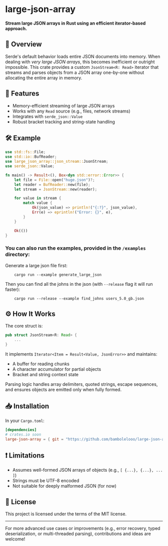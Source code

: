 # large-json-array

**Stream large JSON arrays in Rust using an efficient iterator-based approach.**

## 🚀 Overview

Serde's default behavior loads entire JSON documents into memory. When dealing with *very large JSON arrays*, this
becomes inefficient or outright impossible. This crate provides a custom `JsonStream<R: Read>` iterator that streams and
parses objects from a JSON array one-by-one without allocating the entire array in memory.

## 🔧 Features

- Memory-efficient streaming of large JSON arrays
- Works with any `Read` source (e.g., files, network streams)
- Integrates with `serde_json::Value`
- Robust bracket tracking and string-state handling

## 🛠 Example

```rust
use std::fs::File;
use std::io::BufReader;
use large_json_array::json_stream::JsonStream;
use serde_json::Value;

fn main() -> Result<(), Box<dyn std::error::Error>> {
    let file = File::open("huge.json")?;
    let reader = BufReader::new(file);
    let stream = JsonStream::new(reader);

    for value in stream {
        match value {
            Ok(json_value) => println!("{:?}", json_value),
            Err(e) => eprintln!("Error: {}", e),
        }
    }

    Ok(())
}
````

### You can also run the examples, provided in the `/examples` directory:

Generate a large json file first:

```shell
    cargo run --example generate_large_json  
```

Then you can find all the johns in the json (with `--release` flag it will run faster):

```shell
    cargo run --release --example find_johns users_5.0_gb.json    
```

## ⚙️ How It Works

The core struct is:

```rust
pub struct JsonStream<R: Read> {
    ...
}
```

It implements `Iterator<Item = Result<Value, JsonError>>` and maintains:

* A buffer for reading chunks
* A character accumulator for partial objects
* Bracket and string context state

Parsing logic handles array delimiters, quoted strings, escape sequences, and ensures objects are emitted only when
fully formed.

## 📥 Installation

In your `Cargo.toml`:

```toml
[dependencies]
# crates.io soon
large-json-array = { git = "https://github.com/bambolelooo/large-json-array" } 
```

## ❗ Limitations

* Assumes well-formed JSON arrays of objects (e.g., `[ {...}, {...}, ... ]`)
* Strings must be UTF-8 encoded
* Not suitable for deeply malformed JSON (for now)

## 📄 License

This project is licensed under the terms of the MIT license.

---

For more advanced use cases or improvements (e.g., error recovery, typed deserialization, or multi-threaded parsing),
contributions and ideas are welcome!

